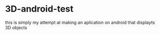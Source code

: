 # 3D-android-test

this is simply my attempt at making an aplication on android that displayts 3D objects
